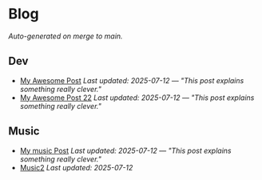 # Blog

_Auto-generated on merge to main._

## Dev
- [My Awesome Post](articles/dev/dev_post_1.md#this-is-a-test-1)
  _Last updated: 2025-07-12 — "This post explains something really clever."_
- [My Awesome Post 22](articles/dev/dev_post_2.md#this-is-a-test-2)
  _Last updated: 2025-07-12 — "This post explains something really clever."_

## Music
- [My music Post](articles/music/music_post_1.md#this-is-a-test)
  _Last updated: 2025-07-12 — "This post explains something really clever."_
- [Music2](articles/music/Music2.md)
  _Last updated: 2025-07-12_
